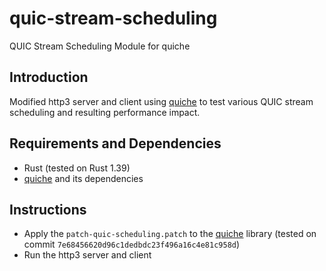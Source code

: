 # quic-stream-scheduling
QUIC Stream Scheduling Module for quiche

## Introduction

Modified http3 server and client using [quiche](https://github.com/cloudflare/quiche) to test various QUIC stream scheduling and resulting performance impact.

## Requirements and Dependencies

* Rust (tested on Rust 1.39)
* [quiche](https://github.com/cloudflare/quiche) and its dependencies

## Instructions

* Apply the `patch-quic-scheduling.patch` to the [quiche](https://github.com/cloudflare/quiche) library (tested on commit `7e68456620d96c1dedbdc23f496a16c4e81c958d`)
* Run the http3 server and client
